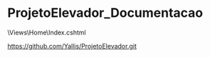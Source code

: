 # ProjetoElevador_Documentacao
\Views\Home\Index.cshtml

https://github.com/Yallis/ProjetoElevador.git
